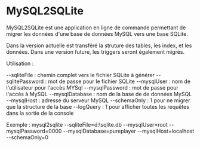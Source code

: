 # MySQL2SQLite

MySQL2SQLite est une application en ligne de commande permettant de migrer les données d'une base de données MySQL vers une base SQLite.

Dans la version actuelle est transféré la struture des tables, les index, et les données.
Dans une version future, les triggers seront également migrés.


Utilisation :

--sqliteFile : chemin complet vers le fichier SQLite à générer
-- sqlitePassword : mot de passe pour le fichier SQLite
--mysqlUser  : nom de l'utilisateur pour l'accès MYSql
--mysqlPassword : mot de passe pour l'accès à MySQL
--mysqlDatabase : nom de la base de de données MySQL
--mysqlHost : adresse du serveur MySQL
--schemaOnly : 1 pour ne migrer que la structure de la base 
--logQuery : 1 pour afficher toutes les requêtes dans la sortie de la console

Exemple :
mysql2sqlite --sqliteFile=d:\sqlite.db --mysqlUser=root --mysqlPassword=0000 --mysqlDatabase=pureplayer --mysqlHost=localhost --schemaOnly=0


